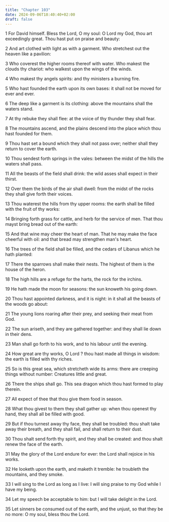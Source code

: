 ```yaml
---
title: "Chapter 103"
date: 2024-09-06T18:40:40+02:00
draft: false
---
```




1 For David himself. Bless the Lord, O my soul: O Lord my God, thou art exceedingly great. Thou hast put on praise and beauty:

2 And art clothed with light as with a garment. Who stretchest out the heaven like a pavilion:

3 Who coverest the higher rooms thereof with water. Who makest the clouds thy chariot: who walkest upon the wings of the winds.

4 Who makest thy angels spirits: and thy ministers a burning fire.

5 Who hast founded the earth upon its own bases: it shall not be moved for ever and ever.

6 The deep like a garment is its clothing: above the mountains shall the waters stand.

7 At thy rebuke they shall flee: at the voice of thy thunder they shall fear.

8 The mountains ascend, and the plains descend into the place which thou hast founded for them.

9 Thou hast set a bound which they shall not pass over; neither shall they return to cover the earth.

10 Thou sendest forth springs in the vales: between the midst of the hills the waters shall pass.

11 All the beasts of the field shall drink: the wild asses shall expect in their thirst.

12 Over them the birds of the air shall dwell: from the midst of the rocks they shall give forth their voices.

13 Thou waterest the hills from thy upper rooms: the earth shall be filled with the fruit of thy works:

14 Bringing forth grass for cattle, and herb for the service of men. That thou mayst bring bread out of the earth:

15 And that wine may cheer the heart of man. That he may make the face cheerful with oil: and that bread may strengthen man's heart.

16 The trees of the field shall be filled, and the cedars of Libanus which he hath planted:

17 There the sparrows shall make their nests. The highest of them is the house of the heron.

18 The high hills are a refuge for the harts, the rock for the irchins.

19 He hath made the moon for seasons: the sun knoweth his going down.

20 Thou hast appointed darkness, and it is night: in it shall all the beasts of the woods go about:

21 The young lions roaring after their prey, and seeking their meat from God.

22 The sun ariseth, and they are gathered together: and they shall lie down in their dens.

23 Man shall go forth to his work, and to his labour until the evening.

24 How great are thy works, O Lord ? thou hast made all things in wisdom: the earth is filled with thy riches.

25 So is this great sea, which stretcheth wide its arms: there are creeping things without number: Creatures little and great.

26 There the ships shall go. This sea dragon which thou hast formed to play therein.

27 All expect of thee that thou give them food in season.

28 What thou givest to them they shall gather up: when thou openest thy hand, they shall all be filled with good.

29 But if thou turnest away thy face, they shall be troubled: thou shalt take away their breath, and they shall fail, and shall return to their dust.

30 Thou shalt send forth thy spirit, and they shall be created: and thou shalt renew the face of the earth.

31 May the glory of the Lord endure for ever: the Lord shall rejoice in his works.

32 He looketh upon the earth, and maketh it tremble: he troubleth the mountains, and they smoke.

33 I will sing to the Lord as long as I live: I will sing praise to my God while I have my being.

34 Let my speech be acceptable to him: but I will take delight in the Lord.

35 Let sinners be consumed out of the earth, and the unjust, so that they be no more: O my soul, bless thou the Lord.

